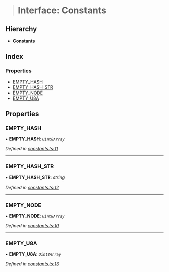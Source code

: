 > # Interface: Constants

## Hierarchy

* **Constants**

## Index

### Properties

* [EMPTY_HASH](_constants_.constants.md#empty_hash)
* [EMPTY_HASH_STR](_constants_.constants.md#empty_hash_str)
* [EMPTY_NODE](_constants_.constants.md#empty_node)
* [EMPTY_U8A](_constants_.constants.md#empty_u8a)

## Properties

###  EMPTY_HASH

• **EMPTY_HASH**: *`Uint8Array`*

*Defined in [constants.ts:11](https://github.com/polkadot-js/common/blob/aab3ed5/packages/trie-db/src/constants.ts#L11)*

___

###  EMPTY_HASH_STR

• **EMPTY_HASH_STR**: *string*

*Defined in [constants.ts:12](https://github.com/polkadot-js/common/blob/aab3ed5/packages/trie-db/src/constants.ts#L12)*

___

###  EMPTY_NODE

• **EMPTY_NODE**: *`Uint8Array`*

*Defined in [constants.ts:10](https://github.com/polkadot-js/common/blob/aab3ed5/packages/trie-db/src/constants.ts#L10)*

___

###  EMPTY_U8A

• **EMPTY_U8A**: *`Uint8Array`*

*Defined in [constants.ts:13](https://github.com/polkadot-js/common/blob/aab3ed5/packages/trie-db/src/constants.ts#L13)*